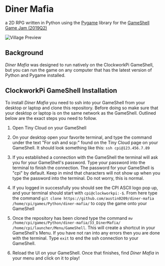 # Diner Mafia

a 2D RPG written in Python using the [Pygame](https://www.pygame.org/wiki/about) library for the [GameShell Game Jam (2019Q2)](https://itch.io/jam/gameshell-19q2)

![Village Preview](https://user-images.githubusercontent.com/43303199/60409412-1fed9700-9b89-11e9-8d5f-710882a2e7e4.gif)

## Background

*Diner Mafia* was designed to run natively on the ClockworkPi GameShell, but you can run the game on any computer that has the latest version of Python and Pygame installed.

## ClockworkPi GameShell Installation

To install *Diner Mafia* you need to ssh into your GameShell from your desktop or laptop and clone this repository. Before doing so make sure that your desktop or laptop is on the same network as the GameShell. Outlined below are the exact steps you need to follow.

1. Open Tiny Cloud on your GameShell

2. On your desktop open your favorite terminal, and type the command under the text "For ssh and scp:" found on the Tiny Cloud page on your GameShell. It should look something like this: `ssh cpi@123.456.7.89`

3. If you established a connection with the GameShell the terminal will ask you for your GameShell's password. Type your password into the terminal to finish the connection. The password for your GameShell is "cpi" by default. Keep in mind that characters will not show up when you type the password into the terminal. Do not worry, this is normal.

4. If you logged in successfully you should see the CPI ASCII logo pop up, and your terminal should start with `cpi@clockworkpi:-$`. From here type the command `git clone https://github.com/austin0209/diner-mafia /home/cpi/games/Python/diner-mafia/` to copy the game onto your GameShell

5. Once the repository has been cloned type the command `mv /home/cpi/games/Python/diner-mafia/33_DinerMafia/ /home/cpi/launcher/Menu/GameShell`. This will create a shortcut in your GameShell's Menu. If you have not ran into any errors then you are done with the terminal. Type `exit` to end the ssh connection to your GameShell.

6. Reload the UI on your GameShell. Once that finishes, find *Diner Mafia* in your menu and click on it to play!
